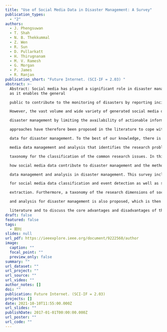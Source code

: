 ```yaml
---
title: "Use of Social Media Data in Disaster Management: A Survey"
publication_types:
  - "2"
authors:
  - J. Phengsuwan
  - T. Shah
  - N. B. Thekkummal
  - Z. Wen
  - R. Sun
  - D. Pullarkatt
  - H. Thirugnanam
  - M. V. Ramesh
  - G. Morgan
  - P. James
  - R. Ranjan
publication_short: "Future Internet. (SCI-IF = 2.03) "
abstract: >-
  Abstract: Social media has played a significant role in disaster management,
  as it enables the general

  public to contribute to the monitoring of disasters by reporting incidents related to disaster events.

  However, the vast volume and wide variety of generated social media data create an obstacle in

  disaster management by limiting the availability of actionable information from social media. Several

  approaches have therefore been proposed in the literature to cope with the challenges of social media

  data for disaster management. To the best of our knowledge, there is no published literature on social

  media data management and analysis that identifies the research problems and provides a research

  taxonomy for the classification of the common research issues. In this paper, we provide a survey of

  how social media data contribute to disaster management and the methodologies for social media

  data management and analysis in disaster management. This survey includes the methodologies

  for social media data classification and event detection as well as spatial and temporal information

  extraction. Furthermore, a taxonomy of the research dimensions of social media data management

  and analysis for disaster management is also proposed, which is then applied to a survey of existing

  literature and to discuss the core advantages and disadvantages of the various methodologies.
draft: false
featured: false
tags:
  - 期刊
slides: null
url_pdf: https://ieeexplore.ieee.org/document/9222560/author
image:
  caption: ""
  focal_point: ""
  preview_only: false
summary: ""
url_dataset: ""
url_project: ""
url_source: ""
url_video: ""
author_notes: []
doi: ""
publication: Future Internet. (SCI-IF = 2.03)
projects: []
date: 2021-10-10T11:55:00.000Z
url_slides: ""
publishDate: 2017-01-01T00:00:00.000Z
url_poster: ""
url_code: ""
---
```

